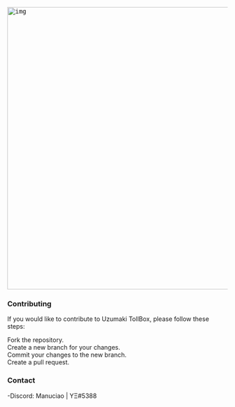<kbd> <img width="646" alt="img" src="https://github.com/ManuCiao10/UzumakiTools/assets/89024276/d214cf17-5be1-46a9-8c29-005683452622">  </kbd>

### Contributing
If you would like to contribute to Uzumaki TollBox, please follow these steps:

Fork the repository.\
Create a new branch for your changes.\
Commit your changes to the new branch.\
Create a pull request.

### Contact
-Discord: Manuciao | YΞ#5388
